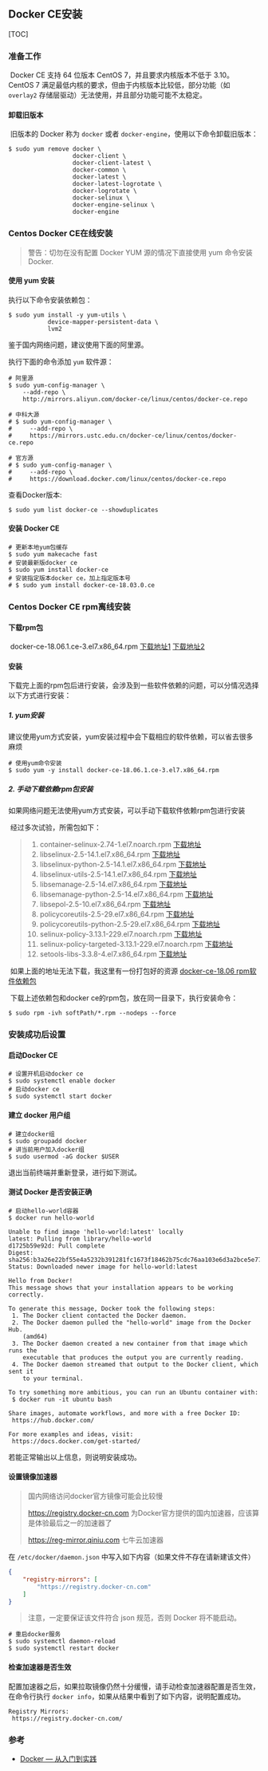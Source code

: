 ## Docker CE安装

[TOC]

### 准备工作

​	Docker CE 支持 64 位版本 CentOS 7，并且要求内核版本不低于 3.10。 CentOS 7 满足最低内核的要求，但由于内核版本比较低，部分功能（如 `overlay2` 存储层驱动）无法使用，并且部分功能可能不太稳定。

#### 卸载旧版本

​	旧版本的 Docker 称为 `docker` 或者 `docker-engine`，使用以下命令卸载旧版本：

```shell
$ sudo yum remove docker \
                  docker-client \
                  docker-client-latest \
                  docker-common \
                  docker-latest \
                  docker-latest-logrotate \
                  docker-logrotate \
                  docker-selinux \
                  docker-engine-selinux \
                  docker-engine
```



### Centos Docker CE在线安装

> 警告：切勿在没有配置 Docker YUM 源的情况下直接使用 yum 命令安装 Docker.

#### 使用 yum 安装

执行以下命令安装依赖包：

```shell
$ sudo yum install -y yum-utils \
           device-mapper-persistent-data \
           lvm2
```

鉴于国内网络问题，建议使用下面的阿里源。

执行下面的命令添加 `yum` 软件源：

```shell
# 阿里源
$ sudo yum-config-manager \ 
	--add-repo \ 
	http://mirrors.aliyun.com/docker-ce/linux/centos/docker-ce.repo

# 中科大源
# $ sudo yum-config-manager \
#     --add-repo \
#     https://mirrors.ustc.edu.cn/docker-ce/linux/centos/docker-ce.repo
    
# 官方源
# $ sudo yum-config-manager \
#     --add-repo \
#     https://download.docker.com/linux/centos/docker-ce.repo
```

查看Docker版本:

```shell
$ sudo yum list docker-ce --showduplicates
```

#### 安装 Docker CE

```shell
# 更新本地yum包缓存
$ sudo yum makecache fast
# 安装最新版docker ce
$ sudo yum install docker-ce
# 安装指定版本docker ce，加上指定版本号
# $ sudo yum install docker-ce-18.03.0.ce
```



### Centos Docker CE rpm离线安装

#### 下载rpm包

​	docker-ce-18.06.1.ce-3.el7.x86_64.rpm [下载地址1](https://download.csdn.net/download/andlu6/10955075) [下载地址2](https://download.docker.com/linux/centos/7/x86_64/stable/Packages/docker-ce-18.06.1.ce-3.el7.x86_64.rpm)

#### 安装

​	下载完上面的rpm包后进行安装，会涉及到一些软件依赖的问题，可以分情况选择以下方式进行安装：

##### 1. yum安装

​	建议使用yum方式安装，yum安装过程中会下载相应的软件依赖，可以省去很多麻烦

```shell
# 使用yum命令安装
$ sudo yum -y install docker-ce-18.06.1.ce-3.el7.x86_64.rpm
```

##### 2. 手动下载依赖rpm包安装

​	如果网络问题无法使用yum方式安装，可以手动下载软件依赖rpm包进行安装

​	经过多次试验，所需包如下：

> 1. container-selinux-2.74-1.el7.noarch.rpm [下载地址](https://mirrors.aliyun.com/centos/7.6.1810/extras/x86_64/Packages/container-selinux-2.74-1.el7.noarch.rpm)
> 2. libselinux-2.5-14.1.el7.x86_64.rpm [下载地址](http://mirrors.163.com/centos/7/os/x86_64/Packages/libselinux-2.5-14.1.el7.x86_64.rpm)
> 3. libselinux-python-2.5-14.1.el7.x86_64.rpm [下载地址](http://mirrors.163.com/centos/7/os/x86_64/Packages/libselinux-python-2.5-14.1.el7.x86_64.rpm)
> 4. libselinux-utils-2.5-14.1.el7.x86_64.rpm [下载地址](http://mirrors.163.com/centos/7/os/x86_64/Packages/libselinux-utils-2.5-14.1.el7.x86_64.rpm)
> 5. libsemanage-2.5-14.el7.x86_64.rpm [下载地址](http://mirrors.163.com/centos/7/os/x86_64/Packages/libsemanage-2.5-14.el7.x86_64.rpm)
> 6. libsemanage-python-2.5-14.el7.x86_64.rpm [下载地址](http://mirrors.163.com/centos/7/os/x86_64/Packages/libsemanage-python-2.5-14.el7.x86_64.rpm)
> 7. libsepol-2.5-10.el7.x86_64.rpm [下载地址](http://mirrors.163.com/centos/7/os/x86_64/Packages/libsepol-2.5-10.el7.x86_64.rpm)
> 8. policycoreutils-2.5-29.el7.x86_64.rpm [下载地址](http://mirrors.163.com/centos/7/os/x86_64/Packages/policycoreutils-2.5-29.el7.x86_64.rpm)
> 9. policycoreutils-python-2.5-29.el7.x86_64.rpm [下载地址](http://mirrors.163.com/centos/7/os/x86_64/Packages/policycoreutils-python-2.5-29.el7.x86_64.rpm)
> 10. selinux-policy-3.13.1-229.el7.noarch.rpm [下载地址](http://mirrors.163.com/centos/7/os/x86_64/Packages/selinux-policy-3.13.1-229.el7.noarch.rpm)
> 11. selinux-policy-targeted-3.13.1-229.el7.noarch.rpm [下载地址](http://mirrors.163.com/centos/7/os/x86_64/Packages/selinux-policy-targeted-3.13.1-229.el7.noarch.rpm)
> 12. setools-libs-3.3.8-4.el7.x86_64.rpm [下载地址](http://mirrors.163.com/centos/7/os/x86_64/Packages/setools-libs-3.3.8-4.el7.x86_64.rpm)

​	如果上面的地址无法下载，我这里有一份打包好的资源 [docker-ce-18.06 rpm软件依赖包](https://download.csdn.net/download/andlu6/10955087)

​	下载上述依赖包和docker ce的rpm包，放在同一目录下，执行安装命令：

```shell
$ sudo rpm -ivh softPath/*.rpm --nodeps --force
```



### 安装成功后设置

#### 启动Docker CE

```shell
# 设置开机启动docker ce
$ sudo systemctl enable docker
# 启动docker ce
$ sudo systemctl start docker
```

#### 建立 docker 用户组

```shell
# 建立docker组
$ sudo groupadd docker
# 讲当前用户加入docker组
$ sudo usermod -aG docker $USER
```

退出当前终端并重新登录，进行如下测试。

#### 测试 Docker 是否安装正确

```shell
# 启动hello-world容器
$ docker run hello-world

Unable to find image 'hello-world:latest' locally
latest: Pulling from library/hello-world
d1725b59e92d: Pull complete 
Digest: sha256:b3a26e22bf55e4a5232b391281fc1673f18462b75cdc76aa103e6d3a2bce5e77
Status: Downloaded newer image for hello-world:latest

Hello from Docker!
This message shows that your installation appears to be working correctly.

To generate this message, Docker took the following steps:
 1. The Docker client contacted the Docker daemon.
 2. The Docker daemon pulled the "hello-world" image from the Docker Hub.
    (amd64)
 3. The Docker daemon created a new container from that image which runs the
    executable that produces the output you are currently reading.
 4. The Docker daemon streamed that output to the Docker client, which sent it
    to your terminal.

To try something more ambitious, you can run an Ubuntu container with:
 $ docker run -it ubuntu bash

Share images, automate workflows, and more with a free Docker ID:
 https://hub.docker.com/

For more examples and ideas, visit:
 https://docs.docker.com/get-started/
```

若能正常输出以上信息，则说明安装成功。

#### 设置镜像加速器

> 国内网络访问docker官方镜像可能会比较慢
>
> https://registry.docker-cn.com 为Docker官方提供的国内加速器，应该算是体验最后之一的加速器了
>
> https://reg-mirror.qiniu.com 七牛云加速器

在 `/etc/docker/daemon.json` 中写入如下内容（如果文件不存在请新建该文件）

```json
{
    "registry-mirrors": [
        "https://registry.docker-cn.com"
    ]
}
```

> 注意，一定要保证该文件符合 json 规范，否则 Docker 将不能启动。

```shell
# 重启docker服务
$ sudo systemctl daemon-reload
$ sudo systemctl restart docker
```

#### 检查加速器是否生效

配置加速器之后，如果拉取镜像仍然十分缓慢，请手动检查加速器配置是否生效，在命令行执行 `docker info`，如果从结果中看到了如下内容，说明配置成功。

```
Registry Mirrors:
 https://registry.docker-cn.com/
```



### 参考

+ [Docker — 从入门到实践](https://yeasy.gitbooks.io/docker_practice/)

